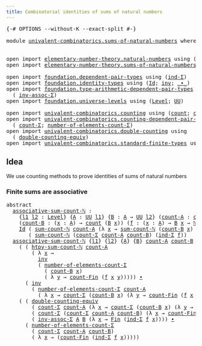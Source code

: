 ```yaml
---
title: Combinatorial identities of sums of natural numbers
---
```


<pre class="Agda"><a id="77" class="Symbol">{-#</a> <a id="81" class="Keyword">OPTIONS</a> <a id="89" class="Pragma">--without-K</a> <a id="101" class="Pragma">--exact-split</a> <a id="115" class="Symbol">#-}</a>

<a id="120" class="Keyword">module</a> <a id="127" href="univalent-combinatorics.sums-of-natural-numbers.html" class="Module">univalent-combinatorics.sums-of-natural-numbers</a> <a id="175" class="Keyword">where</a>


<a id="183" class="Keyword">open</a> <a id="188" class="Keyword">import</a> <a id="195" href="elementary-number-theory.natural-numbers.html" class="Module">elementary-number-theory.natural-numbers</a> <a id="236" class="Keyword">using</a> <a id="242" class="Symbol">(</a><a id="243" href="elementary-number-theory.natural-numbers.html#1458" class="Datatype">ℕ</a><a id="244" class="Symbol">)</a>
<a id="246" class="Keyword">open</a> <a id="251" class="Keyword">import</a> <a id="258" href="elementary-number-theory.sums-of-natural-numbers.html" class="Module">elementary-number-theory.sums-of-natural-numbers</a> <a id="307" class="Keyword">public</a>

<a id="315" class="Keyword">open</a> <a id="320" class="Keyword">import</a> <a id="327" href="foundation.dependent-pair-types.html" class="Module">foundation.dependent-pair-types</a> <a id="359" class="Keyword">using</a> <a id="365" class="Symbol">(</a><a id="366" href="foundation-core.dependent-pair-types.html#743" class="Function">ind-Σ</a><a id="371" class="Symbol">)</a>
<a id="373" class="Keyword">open</a> <a id="378" class="Keyword">import</a> <a id="385" href="foundation.identity-types.html" class="Module">foundation.identity-types</a> <a id="411" class="Keyword">using</a> <a id="417" class="Symbol">(</a><a id="418" href="foundation-core.identity-types.html#1767" class="Datatype">Id</a><a id="420" class="Symbol">;</a> <a id="422" href="foundation-core.identity-types.html#2729" class="Function">inv</a><a id="425" class="Symbol">;</a> <a id="427" href="foundation-core.identity-types.html#2425" class="Function Operator">_∙_</a><a id="430" class="Symbol">)</a>
<a id="432" class="Keyword">open</a> <a id="437" class="Keyword">import</a> <a id="444" href="foundation.type-arithmetic-dependent-pair-types.html" class="Module">foundation.type-arithmetic-dependent-pair-types</a> <a id="492" class="Keyword">using</a>
  <a id="500" class="Symbol">(</a> <a id="502" href="foundation-core.type-arithmetic-dependent-pair-types.html#5808" class="Function">inv-assoc-Σ</a><a id="513" class="Symbol">)</a>
<a id="515" class="Keyword">open</a> <a id="520" class="Keyword">import</a> <a id="527" href="foundation.universe-levels.html" class="Module">foundation.universe-levels</a> <a id="554" class="Keyword">using</a> <a id="560" class="Symbol">(</a><a id="561" href="Agda.Primitive.html#597" class="Postulate">Level</a><a id="566" class="Symbol">;</a> <a id="568" href="foundation-core.universe-levels.html#235" class="Primitive">UU</a><a id="570" class="Symbol">)</a>

<a id="573" class="Keyword">open</a> <a id="578" class="Keyword">import</a> <a id="585" href="univalent-combinatorics.counting.html" class="Module">univalent-combinatorics.counting</a> <a id="618" class="Keyword">using</a> <a id="624" class="Symbol">(</a><a id="625" href="univalent-combinatorics.counting.html#1901" class="Function">count</a><a id="630" class="Symbol">;</a> <a id="632" href="univalent-combinatorics.counting.html#3010" class="Function">count-Fin</a><a id="641" class="Symbol">)</a>
<a id="643" class="Keyword">open</a> <a id="648" class="Keyword">import</a> <a id="655" href="univalent-combinatorics.counting-dependent-pair-types.html" class="Module">univalent-combinatorics.counting-dependent-pair-types</a> <a id="709" class="Keyword">using</a>
  <a id="717" class="Symbol">(</a> <a id="719" href="univalent-combinatorics.counting-dependent-pair-types.html#3961" class="Function">count-Σ</a><a id="726" class="Symbol">;</a> <a id="728" href="univalent-combinatorics.counting-dependent-pair-types.html#4937" class="Function">number-of-elements-count-Σ</a><a id="754" class="Symbol">)</a>
<a id="756" class="Keyword">open</a> <a id="761" class="Keyword">import</a> <a id="768" href="univalent-combinatorics.double-counting.html" class="Module">univalent-combinatorics.double-counting</a> <a id="808" class="Keyword">using</a>
  <a id="816" class="Symbol">(</a> <a id="818" href="univalent-combinatorics.double-counting.html#798" class="Function">double-counting-equiv</a><a id="839" class="Symbol">)</a>
<a id="841" class="Keyword">open</a> <a id="846" class="Keyword">import</a> <a id="853" href="univalent-combinatorics.standard-finite-types.html" class="Module">univalent-combinatorics.standard-finite-types</a> <a id="899" class="Keyword">using</a> <a id="905" class="Symbol">(</a><a id="906" href="univalent-combinatorics.standard-finite-types.html#2293" class="Function">Fin</a><a id="909" class="Symbol">)</a>
</pre>
## Idea

We use counting methods to prove identities of sums of natural numbers

### Finite sums are associative

<pre class="Agda"><a id="1038" class="Keyword">abstract</a>
  <a id="associative-sum-count-ℕ"></a><a id="1049" href="univalent-combinatorics.sums-of-natural-numbers.html#1049" class="Function">associative-sum-count-ℕ</a> <a id="1073" class="Symbol">:</a>
    <a id="1079" class="Symbol">{</a><a id="1080" href="univalent-combinatorics.sums-of-natural-numbers.html#1080" class="Bound">l1</a> <a id="1083" href="univalent-combinatorics.sums-of-natural-numbers.html#1083" class="Bound">l2</a> <a id="1086" class="Symbol">:</a> <a id="1088" href="Agda.Primitive.html#597" class="Postulate">Level</a><a id="1093" class="Symbol">}</a> <a id="1095" class="Symbol">{</a><a id="1096" href="univalent-combinatorics.sums-of-natural-numbers.html#1096" class="Bound">A</a> <a id="1098" class="Symbol">:</a> <a id="1100" href="foundation-core.universe-levels.html#235" class="Primitive">UU</a> <a id="1103" href="univalent-combinatorics.sums-of-natural-numbers.html#1080" class="Bound">l1</a><a id="1105" class="Symbol">}</a> <a id="1107" class="Symbol">{</a><a id="1108" href="univalent-combinatorics.sums-of-natural-numbers.html#1108" class="Bound">B</a> <a id="1110" class="Symbol">:</a> <a id="1112" href="univalent-combinatorics.sums-of-natural-numbers.html#1096" class="Bound">A</a> <a id="1114" class="Symbol">→</a> <a id="1116" href="foundation-core.universe-levels.html#235" class="Primitive">UU</a> <a id="1119" href="univalent-combinatorics.sums-of-natural-numbers.html#1083" class="Bound">l2</a><a id="1121" class="Symbol">}</a> <a id="1123" class="Symbol">(</a><a id="1124" href="univalent-combinatorics.sums-of-natural-numbers.html#1124" class="Bound">count-A</a> <a id="1132" class="Symbol">:</a> <a id="1134" href="univalent-combinatorics.counting.html#1901" class="Function">count</a> <a id="1140" href="univalent-combinatorics.sums-of-natural-numbers.html#1096" class="Bound">A</a><a id="1141" class="Symbol">)</a>
    <a id="1147" class="Symbol">(</a><a id="1148" href="univalent-combinatorics.sums-of-natural-numbers.html#1148" class="Bound">count-B</a> <a id="1156" class="Symbol">:</a> <a id="1158" class="Symbol">(</a><a id="1159" href="univalent-combinatorics.sums-of-natural-numbers.html#1159" class="Bound">x</a> <a id="1161" class="Symbol">:</a> <a id="1163" href="univalent-combinatorics.sums-of-natural-numbers.html#1096" class="Bound">A</a><a id="1164" class="Symbol">)</a> <a id="1166" class="Symbol">→</a> <a id="1168" href="univalent-combinatorics.counting.html#1901" class="Function">count</a> <a id="1174" class="Symbol">(</a><a id="1175" href="univalent-combinatorics.sums-of-natural-numbers.html#1108" class="Bound">B</a> <a id="1177" href="univalent-combinatorics.sums-of-natural-numbers.html#1159" class="Bound">x</a><a id="1178" class="Symbol">))</a> <a id="1181" class="Symbol">(</a><a id="1182" href="univalent-combinatorics.sums-of-natural-numbers.html#1182" class="Bound">f</a> <a id="1184" class="Symbol">:</a> <a id="1186" class="Symbol">(</a><a id="1187" href="univalent-combinatorics.sums-of-natural-numbers.html#1187" class="Bound">x</a> <a id="1189" class="Symbol">:</a> <a id="1191" href="univalent-combinatorics.sums-of-natural-numbers.html#1096" class="Bound">A</a><a id="1192" class="Symbol">)</a> <a id="1194" class="Symbol">→</a> <a id="1196" href="univalent-combinatorics.sums-of-natural-numbers.html#1108" class="Bound">B</a> <a id="1198" href="univalent-combinatorics.sums-of-natural-numbers.html#1187" class="Bound">x</a> <a id="1200" class="Symbol">→</a> <a id="1202" href="elementary-number-theory.natural-numbers.html#1458" class="Datatype">ℕ</a><a id="1203" class="Symbol">)</a> <a id="1205" class="Symbol">→</a>
    <a id="1211" href="foundation-core.identity-types.html#1767" class="Datatype">Id</a> <a id="1214" class="Symbol">(</a> <a id="1216" href="elementary-number-theory.sums-of-natural-numbers.html#1661" class="Function">sum-count-ℕ</a> <a id="1228" href="univalent-combinatorics.sums-of-natural-numbers.html#1124" class="Bound">count-A</a> <a id="1236" class="Symbol">(λ</a> <a id="1239" href="univalent-combinatorics.sums-of-natural-numbers.html#1239" class="Bound">x</a> <a id="1241" class="Symbol">→</a> <a id="1243" href="elementary-number-theory.sums-of-natural-numbers.html#1661" class="Function">sum-count-ℕ</a> <a id="1255" class="Symbol">(</a><a id="1256" href="univalent-combinatorics.sums-of-natural-numbers.html#1148" class="Bound">count-B</a> <a id="1264" href="univalent-combinatorics.sums-of-natural-numbers.html#1239" class="Bound">x</a><a id="1265" class="Symbol">)</a> <a id="1267" class="Symbol">(</a><a id="1268" href="univalent-combinatorics.sums-of-natural-numbers.html#1182" class="Bound">f</a> <a id="1270" href="univalent-combinatorics.sums-of-natural-numbers.html#1239" class="Bound">x</a><a id="1271" class="Symbol">)))</a>
       <a id="1282" class="Symbol">(</a> <a id="1284" href="elementary-number-theory.sums-of-natural-numbers.html#1661" class="Function">sum-count-ℕ</a> <a id="1296" class="Symbol">(</a><a id="1297" href="univalent-combinatorics.counting-dependent-pair-types.html#3961" class="Function">count-Σ</a> <a id="1305" href="univalent-combinatorics.sums-of-natural-numbers.html#1124" class="Bound">count-A</a> <a id="1313" href="univalent-combinatorics.sums-of-natural-numbers.html#1148" class="Bound">count-B</a><a id="1320" class="Symbol">)</a> <a id="1322" class="Symbol">(</a><a id="1323" href="foundation-core.dependent-pair-types.html#743" class="Function">ind-Σ</a> <a id="1329" href="univalent-combinatorics.sums-of-natural-numbers.html#1182" class="Bound">f</a><a id="1330" class="Symbol">))</a>
  <a id="1335" href="univalent-combinatorics.sums-of-natural-numbers.html#1049" class="Function">associative-sum-count-ℕ</a> <a id="1359" class="Symbol">{</a><a id="1360" href="univalent-combinatorics.sums-of-natural-numbers.html#1360" class="Bound">l1</a><a id="1362" class="Symbol">}</a> <a id="1364" class="Symbol">{</a><a id="1365" href="univalent-combinatorics.sums-of-natural-numbers.html#1365" class="Bound">l2</a><a id="1367" class="Symbol">}</a> <a id="1369" class="Symbol">{</a><a id="1370" href="univalent-combinatorics.sums-of-natural-numbers.html#1370" class="Bound">A</a><a id="1371" class="Symbol">}</a> <a id="1373" class="Symbol">{</a><a id="1374" href="univalent-combinatorics.sums-of-natural-numbers.html#1374" class="Bound">B</a><a id="1375" class="Symbol">}</a> <a id="1377" href="univalent-combinatorics.sums-of-natural-numbers.html#1377" class="Bound">count-A</a> <a id="1385" href="univalent-combinatorics.sums-of-natural-numbers.html#1385" class="Bound">count-B</a> <a id="1393" href="univalent-combinatorics.sums-of-natural-numbers.html#1393" class="Bound">f</a> <a id="1395" class="Symbol">=</a>
    <a id="1401" class="Symbol">(</a> <a id="1403" class="Symbol">(</a> <a id="1405" href="elementary-number-theory.sums-of-natural-numbers.html#2374" class="Function">htpy-sum-count-ℕ</a> <a id="1422" href="univalent-combinatorics.sums-of-natural-numbers.html#1377" class="Bound">count-A</a>
        <a id="1438" class="Symbol">(</a> <a id="1440" class="Symbol">λ</a> <a id="1442" href="univalent-combinatorics.sums-of-natural-numbers.html#1442" class="Bound">x</a> <a id="1444" class="Symbol">→</a>
          <a id="1456" href="foundation-core.identity-types.html#2729" class="Function">inv</a>
          <a id="1470" class="Symbol">(</a> <a id="1472" href="univalent-combinatorics.counting-dependent-pair-types.html#4937" class="Function">number-of-elements-count-Σ</a>
            <a id="1511" class="Symbol">(</a> <a id="1513" href="univalent-combinatorics.sums-of-natural-numbers.html#1385" class="Bound">count-B</a> <a id="1521" href="univalent-combinatorics.sums-of-natural-numbers.html#1442" class="Bound">x</a><a id="1522" class="Symbol">)</a>
            <a id="1536" class="Symbol">(</a> <a id="1538" class="Symbol">λ</a> <a id="1540" href="univalent-combinatorics.sums-of-natural-numbers.html#1540" class="Bound">y</a> <a id="1542" class="Symbol">→</a> <a id="1544" href="univalent-combinatorics.counting.html#3010" class="Function">count-Fin</a> <a id="1554" class="Symbol">(</a><a id="1555" href="univalent-combinatorics.sums-of-natural-numbers.html#1393" class="Bound">f</a> <a id="1557" href="univalent-combinatorics.sums-of-natural-numbers.html#1442" class="Bound">x</a> <a id="1559" href="univalent-combinatorics.sums-of-natural-numbers.html#1540" class="Bound">y</a><a id="1560" class="Symbol">)))))</a> <a id="1566" href="foundation-core.identity-types.html#2425" class="Function Operator">∙</a>
      <a id="1574" class="Symbol">(</a> <a id="1576" href="foundation-core.identity-types.html#2729" class="Function">inv</a>
        <a id="1588" class="Symbol">(</a> <a id="1590" href="univalent-combinatorics.counting-dependent-pair-types.html#4937" class="Function">number-of-elements-count-Σ</a> <a id="1617" href="univalent-combinatorics.sums-of-natural-numbers.html#1377" class="Bound">count-A</a>
          <a id="1635" class="Symbol">(</a> <a id="1637" class="Symbol">λ</a> <a id="1639" href="univalent-combinatorics.sums-of-natural-numbers.html#1639" class="Bound">x</a> <a id="1641" class="Symbol">→</a> <a id="1643" href="univalent-combinatorics.counting-dependent-pair-types.html#3961" class="Function">count-Σ</a> <a id="1651" class="Symbol">(</a><a id="1652" href="univalent-combinatorics.sums-of-natural-numbers.html#1385" class="Bound">count-B</a> <a id="1660" href="univalent-combinatorics.sums-of-natural-numbers.html#1639" class="Bound">x</a><a id="1661" class="Symbol">)</a> <a id="1663" class="Symbol">(λ</a> <a id="1666" href="univalent-combinatorics.sums-of-natural-numbers.html#1666" class="Bound">y</a> <a id="1668" class="Symbol">→</a> <a id="1670" href="univalent-combinatorics.counting.html#3010" class="Function">count-Fin</a> <a id="1680" class="Symbol">(</a><a id="1681" href="univalent-combinatorics.sums-of-natural-numbers.html#1393" class="Bound">f</a> <a id="1683" href="univalent-combinatorics.sums-of-natural-numbers.html#1639" class="Bound">x</a> <a id="1685" href="univalent-combinatorics.sums-of-natural-numbers.html#1666" class="Bound">y</a><a id="1686" class="Symbol">))))))</a> <a id="1693" href="foundation-core.identity-types.html#2425" class="Function Operator">∙</a>
    <a id="1699" class="Symbol">(</a> <a id="1701" class="Symbol">(</a> <a id="1703" href="univalent-combinatorics.double-counting.html#798" class="Function">double-counting-equiv</a>
        <a id="1733" class="Symbol">(</a> <a id="1735" href="univalent-combinatorics.counting-dependent-pair-types.html#3961" class="Function">count-Σ</a> <a id="1743" href="univalent-combinatorics.sums-of-natural-numbers.html#1377" class="Bound">count-A</a> <a id="1751" class="Symbol">(λ</a> <a id="1754" href="univalent-combinatorics.sums-of-natural-numbers.html#1754" class="Bound">x</a> <a id="1756" class="Symbol">→</a> <a id="1758" href="univalent-combinatorics.counting-dependent-pair-types.html#3961" class="Function">count-Σ</a> <a id="1766" class="Symbol">(</a><a id="1767" href="univalent-combinatorics.sums-of-natural-numbers.html#1385" class="Bound">count-B</a> <a id="1775" href="univalent-combinatorics.sums-of-natural-numbers.html#1754" class="Bound">x</a><a id="1776" class="Symbol">)</a> <a id="1778" class="Symbol">(λ</a> <a id="1781" href="univalent-combinatorics.sums-of-natural-numbers.html#1781" class="Bound">y</a> <a id="1783" class="Symbol">→</a> <a id="1785" href="univalent-combinatorics.counting.html#3010" class="Function">count-Fin</a> <a id="1795" class="Symbol">(</a><a id="1796" href="univalent-combinatorics.sums-of-natural-numbers.html#1393" class="Bound">f</a> <a id="1798" href="univalent-combinatorics.sums-of-natural-numbers.html#1754" class="Bound">x</a> <a id="1800" href="univalent-combinatorics.sums-of-natural-numbers.html#1781" class="Bound">y</a><a id="1801" class="Symbol">))))</a>
        <a id="1814" class="Symbol">(</a> <a id="1816" href="univalent-combinatorics.counting-dependent-pair-types.html#3961" class="Function">count-Σ</a> <a id="1824" class="Symbol">(</a><a id="1825" href="univalent-combinatorics.counting-dependent-pair-types.html#3961" class="Function">count-Σ</a> <a id="1833" href="univalent-combinatorics.sums-of-natural-numbers.html#1377" class="Bound">count-A</a> <a id="1841" href="univalent-combinatorics.sums-of-natural-numbers.html#1385" class="Bound">count-B</a><a id="1848" class="Symbol">)</a> <a id="1850" class="Symbol">(λ</a> <a id="1853" href="univalent-combinatorics.sums-of-natural-numbers.html#1853" class="Bound">x</a> <a id="1855" class="Symbol">→</a> <a id="1857" href="univalent-combinatorics.counting.html#3010" class="Function">count-Fin</a> <a id="1867" class="Symbol">(</a><a id="1868" href="foundation-core.dependent-pair-types.html#743" class="Function">ind-Σ</a> <a id="1874" href="univalent-combinatorics.sums-of-natural-numbers.html#1393" class="Bound">f</a> <a id="1876" href="univalent-combinatorics.sums-of-natural-numbers.html#1853" class="Bound">x</a><a id="1877" class="Symbol">)))</a>
        <a id="1889" class="Symbol">(</a> <a id="1891" href="foundation-core.type-arithmetic-dependent-pair-types.html#5808" class="Function">inv-assoc-Σ</a> <a id="1903" href="univalent-combinatorics.sums-of-natural-numbers.html#1370" class="Bound">A</a> <a id="1905" href="univalent-combinatorics.sums-of-natural-numbers.html#1374" class="Bound">B</a> <a id="1907" class="Symbol">(λ</a> <a id="1910" href="univalent-combinatorics.sums-of-natural-numbers.html#1910" class="Bound">x</a> <a id="1912" class="Symbol">→</a> <a id="1914" href="univalent-combinatorics.standard-finite-types.html#2293" class="Function">Fin</a> <a id="1918" class="Symbol">(</a><a id="1919" href="foundation-core.dependent-pair-types.html#743" class="Function">ind-Σ</a> <a id="1925" href="univalent-combinatorics.sums-of-natural-numbers.html#1393" class="Bound">f</a> <a id="1927" href="univalent-combinatorics.sums-of-natural-numbers.html#1910" class="Bound">x</a><a id="1928" class="Symbol">))))</a> <a id="1933" href="foundation-core.identity-types.html#2425" class="Function Operator">∙</a>
      <a id="1941" class="Symbol">(</a> <a id="1943" href="univalent-combinatorics.counting-dependent-pair-types.html#4937" class="Function">number-of-elements-count-Σ</a>
        <a id="1978" class="Symbol">(</a> <a id="1980" href="univalent-combinatorics.counting-dependent-pair-types.html#3961" class="Function">count-Σ</a> <a id="1988" href="univalent-combinatorics.sums-of-natural-numbers.html#1377" class="Bound">count-A</a> <a id="1996" href="univalent-combinatorics.sums-of-natural-numbers.html#1385" class="Bound">count-B</a><a id="2003" class="Symbol">)</a>
        <a id="2013" class="Symbol">(</a> <a id="2015" class="Symbol">λ</a> <a id="2017" href="univalent-combinatorics.sums-of-natural-numbers.html#2017" class="Bound">x</a> <a id="2019" class="Symbol">→</a> <a id="2021" class="Symbol">(</a><a id="2022" href="univalent-combinatorics.counting.html#3010" class="Function">count-Fin</a> <a id="2032" class="Symbol">(</a><a id="2033" href="foundation-core.dependent-pair-types.html#743" class="Function">ind-Σ</a> <a id="2039" href="univalent-combinatorics.sums-of-natural-numbers.html#1393" class="Bound">f</a> <a id="2041" href="univalent-combinatorics.sums-of-natural-numbers.html#2017" class="Bound">x</a><a id="2042" class="Symbol">)))))</a>
</pre>